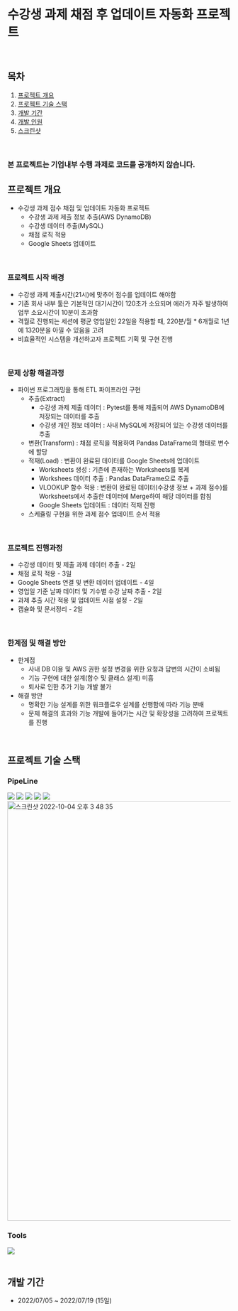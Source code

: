 # 수강생 과제 채점 후 업데이트 자동화 프로젝트

<br>

## 목차
1. [프로젝트 개요](#프로젝트-개요)
2. [프로젝트 기술 스택](#프로젝트-기술-스택)
3. [개발 기간](#개발-기간)
4. [개발 인원](#개발-인원)
5. [스크린샷](#스크린샷)


<br>

### 본 프로젝트는 기업내부 수행 과제로 코드를 공개하지 않습니다.

## 프로젝트 개요
- 수강생 과제 점수 채점 및 업데이트 자동화 프로젝트
  - 수강생 과제 제출 정보 추출(AWS DynamoDB)
  - 수강생 데이터 추출(MySQL)
  - 채점 로직 적용
  - Google Sheets 업데이트


<br>

### 프로젝트 시작 배경
- 수강생 과제 제출시간(21시)에 맞추어 점수를 업데이트 해야함
- 기존 회사 내부 툴은 기본적인 대기시간이 120초가 소요되며 에러가 자주 발생하여 업무 소요시간이 10분이 초과함
- 격월로 진행되는 세션에 평균 영업일인 22일을 적용할 때, 220분/월 * 6개월로 1년에 1320분을 아낄 수 있음을 고려 
- 비효율적인 시스템을 개선하고자 프로젝트 기획 및 구현 진행

<br>

### 문제 상황 해결과정
- 파이썬 프로그래밍을 통해 ETL 파이프라인 구현
  - 추출(Extract)
    - 수강생 과제 제출 데이터 : Pytest를 통해 제출되어 AWS DynamoDB에 저장되는 데이터를 추출
    - 수강생 개인 정보 데이터 : 사내 MySQL에 저장되어 있는 수강생 데이터를 추출
  - 변환(Transform) : 채점 로직을 적용하여 Pandas DataFrame의 형태로 변수에 할당
  - 적재(Load) : 변환이 완료된 데이터를 Google Sheets에 업데이트
    - Worksheets 생성 : 기존에 존재하는 Worksheets를 복제
    - Workshees 데이터 추출 : Pandas DataFrame으로 추출
    - VLOOKUP 함수 적용 : 변환이 완료된 데이터(수강생 정보 + 과제 점수)를 Worksheets에서 추출한 데이터에 Merge하여 해당 데이터를 합침
    - Google Sheets 업데이트 : 데이터 적재 진행
  - 스케쥴링 구현을 위한 과제 점수 업데이트 순서 적용

<br>

### 프로젝트 진행과정
- 수강생 데이터 및 제출 과제 데이터 추출 - 2일
- 채점 로직 적용 - 3일
- Google Sheets 연결 및 변환 데이터 업데이트 - 4일
- 영업일 기준 날짜 데이터 및 기수별 수강 날짜 추출 - 2일
- 과제 추출 시간 적용 및 업데이트 시점 설정 - 2일
- 캡슐화 및 문서정리 - 2일

<br>

### 한계점 및 해결 방안
- 한계점
  - 사내 DB 이용 및 AWS 권한 설정 변경을 위한 요청과 답변의 시간이 소비됨
  - 기능 구현에 대한 설계(함수 및 클래스 설계) 미흡
  - 퇴사로 인한 추가 기능 개발 불가
- 해결 방안
  - 명확한 기능 설계를 위한 워크플로우 설계를 선행함에 따라 기능 분배
  - 문제 해결의 효과와 기능 개발에 들어가는 시간 및 확장성을 고려하여 프로젝트를 진행

<br>

## 프로젝트 기술 스택

### PipeLine
<section>
<img src="https://img.shields.io/badge/Python-3776AB?logo=Python&logoColor=white"/>
<img src="https://img.shields.io/badge/MySQL-4479A1?logo=MySQL&logoColor=white"/>
<img src="https://img.shields.io/badge/Amazon%20DynamoDB-4053D6?logo=Amazon%20DynamoDB&logoColor=white"/>
<img src="https://img.shields.io/badge/Pandas-150458?logo=Pandas&logoColor=white"/>
<img src="https://img.shields.io/badge/Google%20Sheets-34A853?logo=Google%20Sheets&logoColor=white"/>
</section>
<img width="945" alt="스크린샷 2022-10-04 오후 3 48 35" src="https://user-images.githubusercontent.com/48047773/193753115-636ec17b-6941-4dfa-b737-cd252e3c19b3.png">


### Tools
<section>
<img src="https://img.shields.io/badge/GitHub-181717?logo=GitHub&logoColor=white"/>
</section>


<br>


## 개발 기간
- 2022/07/05 ~ 2022/07/19 (15일)

